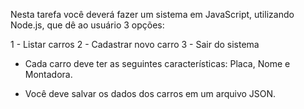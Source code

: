 Nesta tarefa você deverá fazer um sistema em JavaScript, utilizando Node.js, que dê ao usuário 3 opções:

1 - Listar carros
2 - Cadastrar novo carro
3 - Sair do sistema

- Cada carro deve ter as seguintes características: Placa, Nome e Montadora.

- Você deve salvar os dados dos carros em um arquivo JSON.
